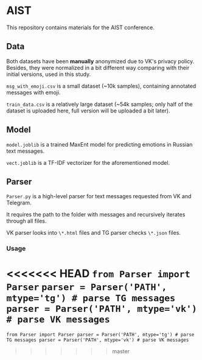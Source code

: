 # AIST
This repository contains materials for the AIST conference.

## Data
Both datasets have been **manually** anonymized due to VK's privacy policy. Besides, they were normalized in a bit different way comparing with their initial versions, used in this study.

`msg_with_emoji.csv` is a small dataset (~10k samples), containing annotated messages with emoji.

`train_data.csv` is a relatively large dataset (~54k samples; only half of the dataset is uploaded here, full version will be uploaded a bit later).

## Model
`model.joblib` is a trained MaxEnt model for predicting emotions in Russian text messages.

`vect.joblib` is a TF-IDF vectorizer for the aforementioned model.

## Parser
`Parser.py` is a high-level parser for text messages requested from VK and Telegram.

It requires the path to the folder with messages and recursively iterates through all files. 

VK parser looks into `\*.html` files and TG parser checks `\*.json` files.

### Usage
<<<<<<< HEAD
`from Parser import Parser`
`parser = Parser('PATH', mtype='tg') # parse TG messages`
`parser = Parser('PATH', mtype='vk') # parse VK messages`
=======
`from Parser import Parser
parser = Parser('PATH', mtype='tg') # parse TG messages
parser = Parser('PATH', mtype='vk') # parse VK messages`
>>>>>>> master
